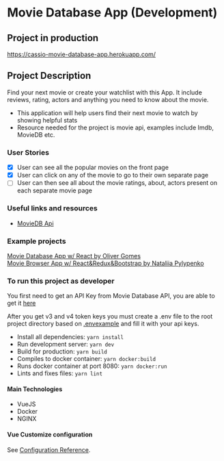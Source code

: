 # Movie Database App (Development)

## Project in production

<https://cassio-movie-database-app.herokuapp.com/>

## Project Description

Find your next movie or create your watchlist with this App. It include reviews, rating, actors and anything you need to know about the movie.

- This application will help users find their next movie to watch by showing helpful stats
- Resource needed for the project is movie api, examples include Imdb, MovieDB etc.

### User Stories

- [x] User can see all the popular movies on the front page
- [x] User can click on any of the movie to go to their own separate page
- [ ] User can then see all about the movie ratings, about, actors present on each separate movie page

### Useful links and resources

- [MovieDB Api](https://developers.themoviedb.org/3)

### Example projects

[Movie Database App w/ React by Oliver Gomes](http://phobic-heat.surge.sh/)  
[Movie Browser App w/ React&Redux&Bootstrap by Nataliia Pylypenko](https://api-cinema-10d15.firebaseapp.com/)

### To run this project as developer

You first need to get an API Key from Movie Database API, you are able to get it [here](https://developers.themoviedb.org/3/getting-started/introduction)

After you get v3 and v4 token keys you must create a .env file to the root project directory based on [.envexample](./.envexample) and fill it with your api keys.

- Install all dependencies: `yarn install`
- Run development server: `yarn dev`
- Build for production: `yarn build`
- Compiles to docker container: `yarn docker:build`
- Runs docker container at port 8080: `yarn docker:run`
- Lints and fixes files: `yarn lint`

#### Main Technologies

- VueJS
- Docker
- NGINX

#### Vue Customize configuration

See [Configuration Reference](https://cli.vuejs.org/config/).
